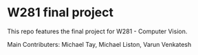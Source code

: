 # W281 final project

This repo features the final project for W281 - Computer Vision.

Main Contributers: Michael Tay, Michael Liston, Varun Venkatesh